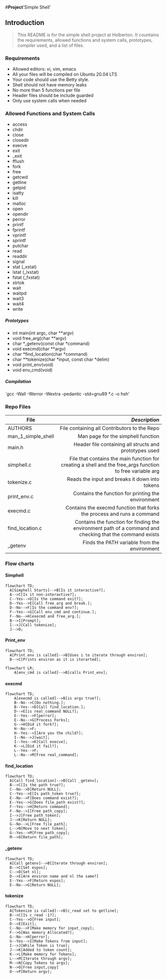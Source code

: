 #**Project**'Simple Shell'

## Introduction
> This README is for the simple shell project at Holberton. It countains the requirements, allowed functions and system calls, prototypes, compiler used, and a list of files.

### Requirements
- Allowed editors: vi, vim, emacs
- All your files will be compiled on Ubuntu 20.04 LTS
- Your code should use the Betty style.
- Shell should not have memory leaks
- No more than 5 functions per file
- Header files should be include guarded
- Only use system calls when needed

### Allowed Functions and System Calls
- access
- chdir
- close
- closedir
- execve
- exit
- _exit
- fflush
- fork
- free
- getcwd
- getline
- getpid
- isatty
- kill
- malloc
- open
- opendir
- perror
- printf
- fprintf
- vprintf
- sprintf
- putchar
- read
- readdir
- signal
- stat (_xstat)
- lstat (_lxstat)
- fstat (_fxstat)
- strtok
- wait
- waitpd
- wait3
- wait4
- write

##### Prototypes
- int main(int argc, char **argv)
- void free_arg(char **argv)
- char *_getenv(const char *command)
- void execmd(char **argv)
- char *find_location(char *command)
- char **tokenize(char *input, const char *delim)
- void print_env(void)
- void env_cmd(void)

##### Compilation
`gcc -Wall -Werror -Wextra -pedantic -std=gnu89 *.c -o hsh'

### Repo Files
| **File** | *__Description__* |
|----------|----------------:|
|AUTHORS| File containing all Contributors to the Repo|
|man_1_simple_shell|Man page for the simphell function|
|main.h|Header file containing all structs and prototypes used|
|simphell.c| File that contains the main function for creating a shell and the free_args function to free variable arg|
|tokenize.c|Reads the input and breaks it down into tokens|
|print_env.c| Contains the function for printing the environment|
|execmd.c| Contains the execmd function that forks the process and runs a command|
|find_location.c| Contains the function for finding the environment path of a command and checking that the command exists|
|_getenv| Finds the PATH variable from the environment|

### Flow charts

#### Simphell

```mermaid
flowchart TD;
  A[Simphell Starts]-->B[Is it interactive?];
  A-->C[Is it non-interavtive?];
  C--Yes-->D[Is the command exit?];
  D--Yes-->E[Call free_arg and break.];
  D--No-->F[Is the command env?];
  F--Yes-->G[Call env_cmd and continue.];
  F--No-->H[execmd and free_arg.];
  B-->I[Prompt];
  I-->J[Call tokenize];
  J-->D;
```

#### Print_env

```mermaid
flowchart TD;
  A[Print_env is called]-->B[Uses i to iterate through environ];
  B-->C[Prints environ as it is iterarted];
```

```mermaid
flowchart LR;
	A[env_cmd is called]-->B[calls Print_env];
```

#### execmd

```mermaid
flowchart TD;
	A[execmd is called]-->B[is argv true?];
	B--No-->C[Do nothing.];
	B--Yes-->D[Call find_location.];
	D-->E[is real_command NULL?];
	E--Yes-->F[perror];
	E--No-->G[Process Forks];
	G-->H[Did it fork?];
	H--No-->F;
	H--Yes-->I[Are you the child?];
	I--No-->J[wait];
	I--Yes-->K[Call execve];
	K-->L[Did it fail?];
	L--Yes-->F;
	L--No-->M[Free real_command];
```

#### find_location

```mermaid
flowchart TD;
  A[Call find_location]-->B[Call _getenv];
  B-->C[Is the path true?];
  C--No-->D[Return NULL];
  C--Yes-->E[Is path_token true?];
  E--No-->F[Does command exist?];
  E--Yes-->G[Does file_path exist?];
  F--Yes-->H[Return command];
  F--No-->I[Free path_copy];
  I-->J[Free path_token];
  J-->K[Return NULL];
  G--No-->L[Free file_path];
  L-->N[Move to next token];
  G--Yes-->M[Free path_copy];
  M-->O[Return file_path];
```

#### _getenv

```mermaid
flowchart TD;
  A[Call getenv]-->B[Iterate through environ];
  B-->C[Set espos];
  C-->D[Set nl];
  D-->E[Are environ name and nl the same?]
  E--Yes-->F[Return espos];
  E--No-->G[Return NULL];
```

#### tokenize

```mermaid
flowchart TD;
  A[Tokenize is called]-->B[c_read set to getline];
  B-->C[Is c_read -1?];
  C--Yes-->D[Free input];
  D-->E[Exit];
  C--No-->F[Make memory for input_copy];
  F-->G[Was memory Allocated?];
  G--No-->H[perror];
  G--Yes-->I[Make Tokens from input];
  I-->J[While Token is true];
  J-->K[Added to token count];
  K-->L[Make memory for Tokens];
  L-->M[Iterate through argv];
  M-->N[Copy Tokens to argv];
  N-->O[Free input,copy] 
  O-->P[Return argv];
```
